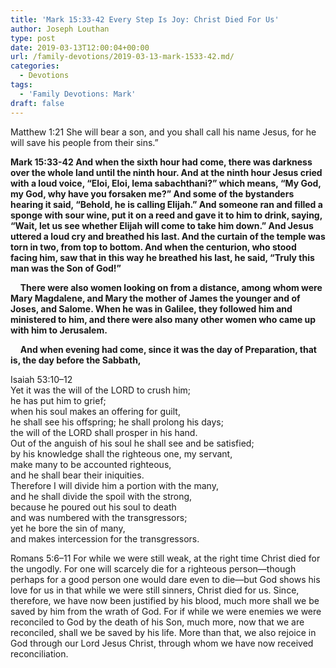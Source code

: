 ```yaml
---
title: 'Mark 15:33-42 Every Step Is Joy: Christ Died For Us'
author: Joseph Louthan
type: post
date: 2019-03-13T12:00:04+00:00
url: /family-devotions/2019-03-13-mark-1533-42.md/
categories:
  - Devotions
tags:
  - 'Family Devotions: Mark'
draft: false
---
```

Matthew 1:21 She will bear a son, and you shall call his name Jesus, for he will save his people from their sins.”

**Mark 15:33-42 And when the sixth hour had come, there was darkness over the whole land until the ninth hour. And at the ninth hour Jesus cried with a loud voice, “Eloi, Eloi, lema sabachthani?” which means, “My God, my God, why have you forsaken me?” And some of the bystanders hearing it said, “Behold, he is calling Elijah.” And someone ran and filled a sponge with sour wine, put it on a reed and gave it to him to drink, saying, “Wait, let us see whether Elijah will come to take him down.” And Jesus uttered a loud cry and breathed his last. And the curtain of the temple was torn in two, from top to bottom. And when the centurion, who stood facing him, saw that in this way he breathed his last, he said, “Truly this man was the Son of God!”**

    **There were also women looking on from a distance, among whom were Mary Magdalene, and Mary the mother of James the younger and of Joses, and Salome. When he was in Galilee, they followed him and ministered to him, and there were also many other women who came up with him to Jerusalem.**

    **And when evening had come, since it was the day of Preparation, that is, the day before the Sabbath,**

Isaiah 53:10–12  
	Yet it was the will of the LORD to crush him;  
		he has put him to grief;  
	when his soul makes an offering for guilt,  
		he shall see his offspring; he shall prolong his days;  
	the will of the LORD shall prosper in his hand.  
	Out of the anguish of his soul he shall see and be satisfied;  
	by his knowledge shall the righteous one, my servant,  
		make many to be accounted righteous,  
		and he shall bear their iniquities.  
	Therefore I will divide him a portion with the many,  
		and he shall divide the spoil with the strong,  
	because he poured out his soul to death  
		and was numbered with the transgressors;  
	yet he bore the sin of many,  
		and makes intercession for the transgressors.

Romans 5:6–11 For while we were still weak, at the right time Christ died for the ungodly. For one will scarcely die for a righteous person—though perhaps for a good person one would dare even to die—but God shows his love for us in that while we were still sinners, Christ died for us. Since, therefore, we have now been justified by his blood, much more shall we be saved by him from the wrath of God. For if while we were enemies we were reconciled to God by the death of his Son, much more, now that we are reconciled, shall we be saved by his life. More than that, we also rejoice in God through our Lord Jesus Christ, through whom we have now received reconciliation.